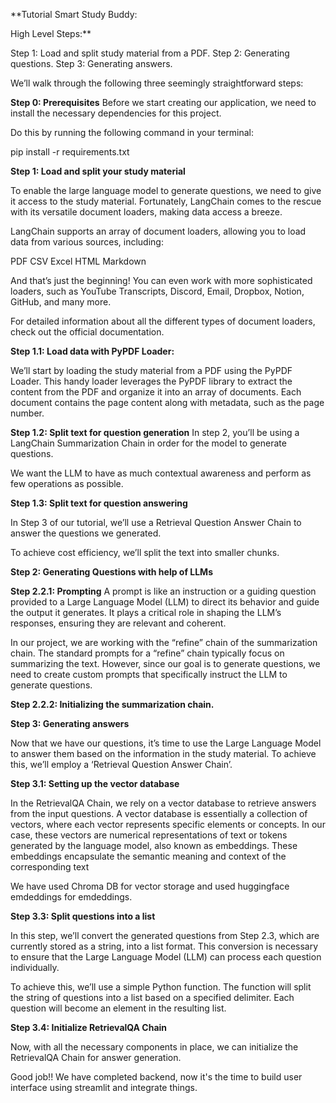 **Tutorial Smart Study Buddy:

High Level Steps:**

Step 1: Load and split study material from a PDF.
Step 2: Generating questions.
Step 3: Generating answers.

We’ll walk through the following three seemingly straightforward steps:


**Step 0: Prerequisites**
Before we start creating our application, we need to install the necessary dependencies for this project.

Do this by running the following command in your terminal:

pip install -r requirements.txt

**Step 1: Load and split your study material**

To enable the large language model to generate questions, we need to give it access to the study material. Fortunately, LangChain comes to the rescue with its versatile document loaders, making data access a breeze.

LangChain supports an array of document loaders, allowing you to load data from various sources, including:

PDF
CSV
Excel
HTML
Markdown

And that’s just the beginning! You can even work with more sophisticated loaders, such as YouTube Transcripts, Discord, Email, Dropbox, Notion, GitHub, and many more.

For detailed information about all the different types of document loaders, check out the official documentation.

**Step 1.1: Load data with PyPDF Loader:**

We’ll start by loading the study material from a PDF using the PyPDF Loader. This handy loader leverages the PyPDF library to extract the content from the PDF and organize it into an array of documents. Each document contains the page content along with metadata, such as the page number.

**Step 1.2: Split text for question generation**
In step 2, you’ll be using a LangChain Summarization Chain in order for the model to generate questions.

We want the LLM to have as much contextual awareness and perform as few operations as possible.

**Step 1.3: Split text for question answering**

In Step 3 of our tutorial, we’ll use a Retrieval Question Answer Chain to answer the questions we generated.

To achieve cost efficiency, we’ll split the text into smaller chunks.

**Step 2: Generating Questions with help of LLMs**

**Step 2.2.1: Prompting**
A prompt is like an instruction or a guiding question provided to a Large Language Model (LLM) to direct its behavior and guide the output it generates. It plays a critical role in shaping the LLM’s responses, ensuring they are relevant and coherent.

In our project, we are working with the “refine” chain of the summarization chain. The standard prompts for a “refine” chain typically focus on summarizing the text. However, since our goal is to generate questions, we need to create custom prompts that specifically instruct the LLM to generate questions.

**Step 2.2.2: Initializing the summarization chain.**

**Step 3: Generating answers**

Now that we have our questions, it’s time to use the Large Language Model to answer them based on the information in the study material. To achieve this, we’ll employ a ‘Retrieval Question Answer Chain’.

**Step 3.1: Setting up the vector database**

In the RetrievalQA Chain, we rely on a vector database to retrieve answers from the input questions. A vector database is essentially a collection of vectors, where each vector represents specific elements or concepts. In our case, these vectors are numerical representations of text or tokens generated by the language model, also known as embeddings. These embeddings encapsulate the semantic meaning and context of the corresponding text

We have used Chroma DB for vector storage and used huggingface emdeddings for emdeddings.

**Step 3.3: Split questions into a list**

In this step, we’ll convert the generated questions from Step 2.3, which are currently stored as a string, into a list format. This conversion is necessary to ensure that the Large Language Model (LLM) can process each question individually.

To achieve this, we’ll use a simple Python function. The function will split the string of questions into a list based on a specified delimiter. Each question will become an element in the resulting list.

**Step 3.4: Initialize RetrievalQA Chain**

Now, with all the necessary components in place, we can initialize the RetrievalQA Chain for answer generation.

Good job!! We have completed backend, now it's the time to build user interface using streamlit and integrate things.
